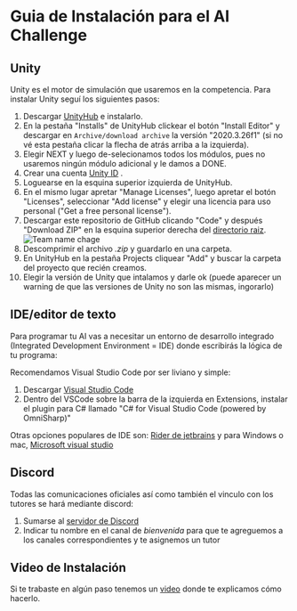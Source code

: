 # Guia de Instalación para el AI Challenge


## Unity
Unity es el motor de simulación que usaremos en la competencia. Para instalar Unity seguí los siguientes pasos:

1. Descargar [UnityHub](https://unity3d.com/get-unity/download) e instalarlo.
2. En la pestaña "Installs" de UnityHub clickear el botón "Install Editor" y descargar en `Archive/download archive` la versión "2020.3.26f1" (si no vé esta pestaña clicar la flecha de atrás arriba a la izquierda).
3. Elegir NEXT y luego de-selecionamos todos los módulos, pues no usaremos ningún módulo adicional y le damos a DONE.
4. Crear una cuenta [Unity ID](https://id.unity.com/account/new) .
5. Loguearse en la esquina superior izquierda de UnityHub.
6. En el mismo lugar apretar "Manage Licenses", luego apretar el botón "Licenses", seleccionar "Add license" y elegir una licencia para uso personal ("Get a free personal license").
7. Descargar este repositorio de GitHub clicando "Code" y después "Download ZIP" en la esquina superior derecha del [directorio raiz]().   
![Team name chage](ReadmeResources/descargar.gif)
8. Descomprimir el archivo *.zip* y guardarlo en una carpeta.
9. En UnityHub en la pestaña Projects cliquear "Add" y buscar la carpeta del proyecto que recién creamos.
10. Elegir la versión de Unity que intalamos y darle ok (puede aparecer un warning de que las versiones de Unity no son las mismas, ingorarlo)
   
## IDE/editor de texto
Para programar tu AI vas a necesitar un entorno de desarrollo integrado (Integrated Development Environment = IDE) donde escribirás la lógica de tu programa:

Recomendamos Visual Studio Code por ser liviano y simple:
1. Descargar [Visual Studio Code](https://code.visualstudio.com/) 
2. Dentro del VSCode sobre la barra de la izquierda en Extensions, instalar el plugin para C# llamado "C# for Visual Studio Code (powered by OmniSharp)"


Otras opciones populares de IDE son: [Rider de jetbrains](https://www.jetbrains.com/es-es/rider/) y para Windows o mac, [Microsoft visual studio](https://visualstudio.microsoft.com/es/) 

## Discord
Todas las comunicaciones oficiales así como también el vinculo con los tutores se hará mediante discord:

1.  Sumarse al [servidor de Discord](https://discord.gg/Hx3jBwsYua)
2.  Indicar tu nombre en el canal de *bienvenida* para que te agreguemos a los canales correspondientes y te asignemos un tutor

## Video de Instalación

Si te trabaste en algún paso tenemos un [video](https://youtu.be/bGUSJax_osQ) donde te explicamos cómo hacerlo.
